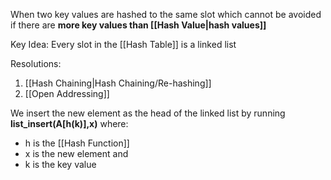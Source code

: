 When two key values are hashed to the same slot which cannot be avoided if there are **more key values than [[Hash Value|hash values]]** 

Key Idea: Every slot in the [[Hash Table]] is a linked list

Resolutions:
1. [[Hash Chaining|Hash Chaining/Re-hashing]]
2. [[Open Addressing]]

We insert the new element as the head of the linked list by running **list_insert(A[h(k)],x)**
where: 
- h is the [[Hash Function]]
- x is the new element and
- k is the key value
